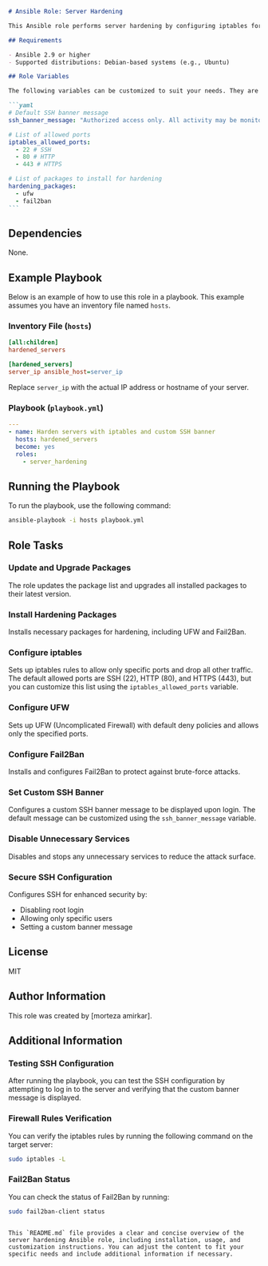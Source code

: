 ````markdown
# Ansible Role: Server Hardening

This Ansible role performs server hardening by configuring iptables for enhanced security and setting a custom SSH banner. The role includes tasks to secure the server by configuring firewall rules, disabling unnecessary services, and setting up a secure SSH configuration.

## Requirements

- Ansible 2.9 or higher
- Supported distributions: Debian-based systems (e.g., Ubuntu)

## Role Variables

The following variables can be customized to suit your needs. They are located in `defaults/main.yml`:

```yaml
# Default SSH banner message
ssh_banner_message: "Authorized access only. All activity may be monitored and reported."

# List of allowed ports
iptables_allowed_ports:
  - 22 # SSH
  - 80 # HTTP
  - 443 # HTTPS

# List of packages to install for hardening
hardening_packages:
  - ufw
  - fail2ban
```
````

## Dependencies

None.

## Example Playbook

Below is an example of how to use this role in a playbook. This example assumes you have an inventory file named `hosts`.

### Inventory File (`hosts`)

```ini
[all:children]
hardened_servers

[hardened_servers]
server_ip ansible_host=server_ip
```

Replace `server_ip` with the actual IP address or hostname of your server.

### Playbook (`playbook.yml`)

```yaml
---
- name: Harden servers with iptables and custom SSH banner
  hosts: hardened_servers
  become: yes
  roles:
    - server_hardening
```

## Running the Playbook

To run the playbook, use the following command:

```bash
ansible-playbook -i hosts playbook.yml
```

## Role Tasks

### Update and Upgrade Packages

The role updates the package list and upgrades all installed packages to their latest version.

### Install Hardening Packages

Installs necessary packages for hardening, including UFW and Fail2Ban.

### Configure iptables

Sets up iptables rules to allow only specific ports and drop all other traffic. The default allowed ports are SSH (22), HTTP (80), and HTTPS (443), but you can customize this list using the `iptables_allowed_ports` variable.

### Configure UFW

Sets up UFW (Uncomplicated Firewall) with default deny policies and allows only the specified ports.

### Configure Fail2Ban

Installs and configures Fail2Ban to protect against brute-force attacks.

### Set Custom SSH Banner

Configures a custom SSH banner message to be displayed upon login. The default message can be customized using the `ssh_banner_message` variable.

### Disable Unnecessary Services

Disables and stops any unnecessary services to reduce the attack surface.

### Secure SSH Configuration

Configures SSH for enhanced security by:

- Disabling root login
- Allowing only specific users
- Setting a custom banner message

## License

MIT

## Author Information

This role was created by [morteza amirkar].

## Additional Information

### Testing SSH Configuration

After running the playbook, you can test the SSH configuration by attempting to log in to the server and verifying that the custom banner message is displayed.

### Firewall Rules Verification

You can verify the iptables rules by running the following command on the target server:

```bash
sudo iptables -L
```

### Fail2Ban Status

You can check the status of Fail2Ban by running:

```bash
sudo fail2ban-client status
```

```

This `README.md` file provides a clear and concise overview of the server hardening Ansible role, including installation, usage, and customization instructions. You can adjust the content to fit your specific needs and include additional information if necessary.
```
